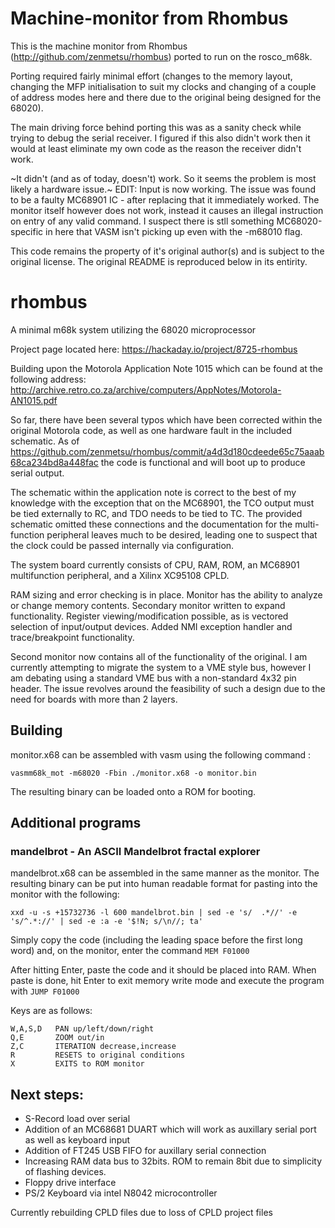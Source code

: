 # Machine-monitor from Rhombus 

This is the machine monitor from Rhombus (http://github.com/zenmetsu/rhombus) ported to run on the rosco_m68k.

Porting required fairly minimal effort (changes to the memory layout, changing the MFP initialisation to suit
my clocks and changing of a couple of address modes here and there due to the original being designed for
the 68020).

The main driving force behind porting this was as a sanity check while trying to debug the serial receiver.
I figured if this also didn't work then it would at least eliminate my own code as the reason the receiver
didn't work.

~It didn't (and as of today, doesn't) work. So it seems the problem is most likely a hardware issue.~ 
EDIT: Input is now working. The issue was found to be a faulty MC68901 IC - after replacing that it immediately worked. The monitor itself however does not work, instead it causes an illegal instruction on entry of any valid command. I suspect there is stll something MC68020-specific in here that VASM isn't picking up even with the -m68010 flag.

This code remains the property of it's original author(s) and is subject to the original license.
The original README is reproduced below in its entirity.

# rhombus

A minimal m68k system utilizing the 68020 microprocessor 

Project page located here: https://hackaday.io/project/8725-rhombus

Building upon the Motorola Application Note 1015 which can be found at the following address:
http://archive.retro.co.za/archive/computers/AppNotes/Motorola-AN1015.pdf

So far, there have been several typos which have been corrected within the original Motorola code, 
as well as one hardware fault in the included schematic.
As of https://github.com/zenmetsu/rhombus/commit/a4d3d180cdeede65c75aaab68ca234bd8a448fac   the code
is functional and will boot up to produce serial output.

The schematic within the application note is correct to the best of my knowledge with the exception
that on the MC68901, the TCO output must be tied externally to RC, and TDO needs to be tied to TC.
The provided schematic omitted these connections and the documentation for the multi-function peripheral
leaves much to be desired, leading one to suspect that the clock could be passed internally 
via configuration.

The system board currently consists of CPU, RAM, ROM, an MC68901 multifunction peripheral, and a Xilinx XC95108 CPLD.

RAM sizing and error checking is in place.  Monitor has the ability to analyze or change memory contents.
Secondary monitor written to expand functionality.  Register viewing/modification possible, as is vectored
selection of input/output devices.  Added NMI exception handler and trace/breakpoint functionality.

Second monitor now contains all of the functionality of the original.  I am currently attempting to migrate the system to a VME style bus, however I am debating using a standard VME bus with a non-standard 4x32 pin header.  The issue revolves around the feasibility of such a design due to the need for boards with more than 2 layers.

## Building

monitor.x68 can be assembled with vasm using the following command :

`vasmm68k_mot -m68020 -Fbin ./monitor.x68 -o monitor.bin`

The resulting binary can be loaded onto a ROM for booting.

## Additional programs
### mandelbrot - An ASCII Mandelbrot fractal explorer

mandelbrot.x68 can be assembled in the same manner as the monitor.  The resulting binary can be put into human readable format for pasting into the monitor with the following:

`xxd -u -s +15732736 -l 600 mandelbrot.bin | sed -e 's/  .*//' -e 's/^.*://' | sed -e :a -e '$!N; s/\n//; ta'`

Simply copy the code (including the leading space before the first long word) and, on the monitor, enter the command `MEM F01000`

After hitting Enter, paste the code and it should be placed into RAM.  When paste is done, hit Enter to exit memory write mode and execute the program with `JUMP F01000`

Keys are as follows:
```
W,A,S,D   PAN up/left/down/right
Q,E       ZOOM out/in
Z,C       ITERATION decrease,increase
R         RESETS to original conditions
X         EXITS to ROM monitor
```

## Next steps:

- S-Record load over serial
- Addition of an MC68681 DUART which will work as auxillary serial port as well as keyboard input
- Addition of FT245 USB FIFO for auxillary serial connection
- Increasing RAM data bus to 32bits.  ROM to remain 8bit due to simplicity of flashing devices.
- Floppy drive interface
- PS/2 Keyboard via intel N8042 microcontroller

Currently rebuilding CPLD files due to loss of CPLD project files

